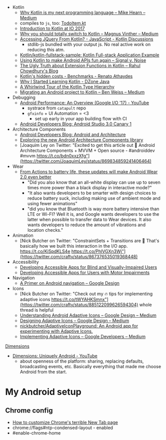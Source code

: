 - Kotlin
  - [Why Kotlin is my next programming language – Mike Hearn – Medium](https://medium.com/@octskyward/why-kotlin-is-my-next-programming-language-c25c001e26e3)
  - compiles to `js`, too: [TodoItem.kt](https://github.com/andrewoma/reakt/blob/master/todo/src/main/kotlin/todo/components/TodoItem.kt)
  - [Introduction to Kotlin at IO 2017](https://www.youtube.com/watch?v=X1RVYt2QKQE)
  - [Why you should totally switch to Kotlin – Magnus Vinther – Medium](https://medium.com/@magnus.chatt/why-you-should-totally-switch-to-kotlin-c7bbde9e10d5)
  - [Accessing JQuery From Kotlin? - JavaScript - Kotlin Discussions](https://discuss.kotlinlang.org/t/accessing-jquery-from-kotlin/2297/12)
    - stdlib-js bundled with your output js. No real active work on reducing this atm.
  - [Kotlin/kotlin-fullstack-sample: Kotlin Full-stack Application Example](https://github.com/Kotlin/kotlin-fullstack-sample)
  - [Using Kotlin to make Android APIs fun again – Signal v. Noise](https://m.signalvnoise.com/using-kotlin-to-make-android-apis-fun-again-14690975afb6)
  - [The Ugly Truth about Extension Functions in Kotlin – Rahul Chowdhury's Blog](http://blog.rahulchowdhury.co/the-ugly-truth-about-extension-functions-in-kotlin/)
  - [Kotlin's hidden costs - Benchmarks - Renato Athaydes](https://sites.google.com/a/athaydes.com/renato-athaydes/posts/kotlinshiddencosts-benchmarks)
  - [Why I Started Learning Kotlin - DZone Java](https://dzone.com/articles/why-i-started-learning-kotlin)
  - [A Whirlwind Tour of the Kotlin Type Hierarchy](http://natpryce.com/articles/000818.html)
  - [Migrating an Android project to Kotlin – Ben Weiss – Medium](https://medium.com/@keyboardsurfer/migrating-an-android-project-to-kotlin-f93ecaa329b7)
- Debugging
  - [Android Performance: An Overview (Google I/O '17) - YouTube](https://www.youtube.com/watch?v=Qfo5fdoXrTU)
    - systrace from `catapult` repo
    - `gfxinfo` + UI Automation = <3
      - set up early in your app building flow with CI
  - [Android Developers Blog: Android Studio 3.0 Canary 1](https://android-developers.googleblog.com/2017/05/android-studio-3-0-canary1.html)
- Architecture Components
  - [Android Developers Blog: Android and Architecture](https://android-developers.googleblog.com/2017/05/android-and-architecture.html)
  - [Exploring the new Android Architecture Components library](https://medium.com/@hitherejoe/exploring-the-new-android-architecture-components-c33b15d89c23)
  - [Joaquim Ley on Twitter: "Excited to get this article out 🙌 Android Architecture Components + MVVM + Open source - #androiddev #mvvm https://t.co/bdn0xxzXfg"](https://twitter.com/JoaquimLey/status/869834859241406464)
- Wear
  - [From Actions to battery life, these updates will make Android Wear 2.0 even better](https://www.wareable.com/android-wear/android-wear-updates-actions-battery-life-456)
    - "Did you also know that an all-white display can use up to seven times more power than a black display in interactive mode?"
    - "It also wants developers to be smarter with design choices to reduce battery suck, including making use of ambient mode and using fewer animations"
    - "did you know that Bluetooth is way more battery intensive than LTE or Wi-FI? Well it is, and Google wants developers to use the latter when possible to transfer data to Wear devices. It also wants developers to reduce the amount of vibrations and location checks."
- Animation
  - [Nick Butcher on Twitter: "ConstraintSets + Transitions are 🤘 That's basically how we built this interaction in the I/O app. https://t.co/KiSpdKLS4e https://t.co/PhlVGXn3Wj"](https://twitter.com/crafty/status/867376535019368448)
- Accessibility
  - [Developing Accessible Apps for Blind and Visually-Impaired Users](https://www.youtube.com/watch?v=1by5J7c5Vz4)
  - [Developing Accessible Apps for Users with Motor Impairments](https://www.youtube.com/watch?v=ElifzykHt7U)
- Navigation
  - [A Primer on Android navigation – Google Design](https://medium.com/google-design/a-primer-on-android-navigation-75e57d9d63fe)
- Icons
  - [Nick Butcher on Twitter: "Check out my 🔥 tips for implementing adaptive icons https://t.co/tWYAHKSmnx"](https://twitter.com/crafty/status/885122099626594304) whole thread is helpful
  - [Understanding Android Adaptive Icons – Google Design – Medium](https://medium.com/google-design/understanding-android-adaptive-icons-cee8a9de93e2)
  - [Designing Adaptive Icons – Google Design – Medium](https://medium.com/google-design/designing-adaptive-icons-515af294c783)
  - [nickbutcher/AdaptiveIconPlayground: An Android app for experimenting with Adaptive Icons.](https://github.com/nickbutcher/AdaptiveIconPlayground)
  - [Implementing Adaptive Icons – Google Developers – Medium](https://medium.com/google-developers/implementing-adaptive-icons-1e4d1795470e)

[Dimensions](https://dimensionssprint.withgoogle.com/)
- [Dimensions: Uniquely Android - YouTube](https://www.youtube.com/watch?v=J4pQK2463qs)
  - about openness of the platform: sharing, replacing defaults, broadcasting events, etc. Basically everything that made me choose Android from the start.

# My Android setup
## Chrome config
- [How to customize Chrome's terrible New Tab page](http://www.androidpolice.com/2017/04/27/customize-chromes-terrible-new-tab-page/)
- chrome://flags#ntp-condensed-layout - enabled
- #enable-chrome-home
